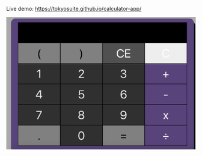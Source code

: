 Live demo: https://tokyosuite.github.io/calculator-app/

![Calculator screenshot](calc.png?raw=true "Calculator screenshot")
